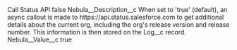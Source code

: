 <?xml version="1.0" encoding="UTF-8"?>
<CustomMetadata xmlns="http://soap.sforce.com/2006/04/metadata" xmlns:xsi="http://www.w3.org/2001/XMLSchema-instance" xmlns:xsd="http://www.w3.org/2001/XMLSchema">
    <label>Call Status API</label>
    <protected>false</protected>
    <values>
        <field>Nebula__Description__c</field>
        <value xsi:type="xsd:string">When set to &apos;true&apos; (default), an async callout is made to https://api.status.salesforce.com to get additional details about the current org, including the org&apos;s release version and release number. This information is then stored on the Log__c record.</value>
    </values>
    <values>
        <field>Nebula__Value__c</field>
        <value xsi:type="xsd:string">true</value>
    </values>
</CustomMetadata>
